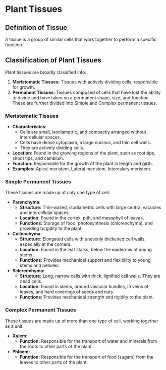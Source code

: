 
# Plant Tissues

## Definition of Tissue

A tissue is a group of similar cells that work together to perform a specific function.

## Classification of Plant Tissues

Plant tissues are broadly classified into:

1.  **Meristematic Tissues:** Tissues with actively dividing cells, responsible for growth.
2.  **Permanent Tissues:** Tissues composed of cells that have lost the ability to divide and have taken on a permanent shape, size, and function. These are further divided into Simple and Complex permanent tissues.

### Meristematic Tissues

*   **Characteristics:**
    *   Cells are small, isodiametric, and compactly arranged without intercellular spaces.
    *   Cells have dense cytoplasm, a large nucleus, and thin cell walls.
    *   They are actively dividing cells.
*   **Location:** Found in the growing regions of the plant, such as root tips, shoot tips, and cambium.
*   **Function:** Responsible for the growth of the plant in length and girth.
*   **Examples:** Apical meristem, Lateral meristem, Intercalary meristem.

### Simple Permanent Tissues

These tissues are made up of only one type of cell.

*   **Parenchyma:**
    *   **Structure:** Thin-walled, isodiametric cells with large central vacuoles and intercellular spaces.
    *   **Location:** Found in the cortex, pith, and mesophyll of leaves.
    *   **Functions:** Storage of food, photosynthesis (chlorenchyma), and providing turgidity to the plant.
*   **Collenchyma:**
    *   **Structure:** Elongated cells with unevenly thickened cell walls, especially at the corners.
    *   **Location:** Found in the leaf stalks, below the epidermis of young stems.
    *   **Functions:** Provides mechanical support and flexibility to young stems and petioles.
*   **Sclerenchyma:**
    *   **Structure:** Long, narrow cells with thick, lignified cell walls. They are dead cells.
    *   **Location:** Found in stems, around vascular bundles, in veins of leaves, and hard coverings of seeds and nuts.
    *   **Functions:** Provides mechanical strength and rigidity to the plant.

### Complex Permanent Tissues

These tissues are made up of more than one type of cell, working together as a unit.

*   **Xylem:**
    *   **Function:** Responsible for the transport of water and minerals from the roots to other parts of the plant.
*   **Phloem:**
    *   **Function:** Responsible for the transport of food (sugars) from the leaves to other parts of the plant.
